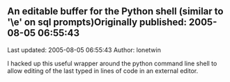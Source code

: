 ## An editable buffer for the Python shell (similar to '\\e' on sql prompts)Originally published: 2005-08-05 06:55:43 
Last updated: 2005-08-05 06:55:43 
Author: lonetwin  
 
I hacked up this useful wrapper around the python command line shell to allow editing of the last typed in lines of code in an external editor.